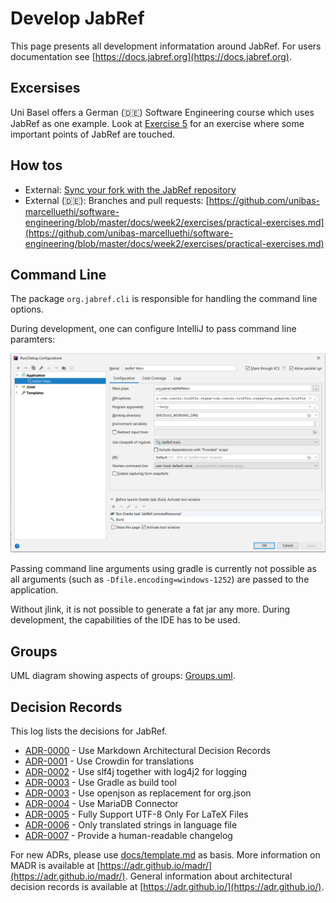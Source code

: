 # Develop JabRef

This page presents all development informatation around JabRef. For users documentation see [https://docs.jabref.org](https://docs.jabref.org).

## Excersises

Uni Basel offers a German \(🇩🇪\) Software Engineering course which uses JabRef as one example. Look at [Exercise 5](https://github.com/unibas-marcelluethi/software-engineering/blob/master/docs/week5/exercises/practical-exercises.md) for an exercise where some important points of JabRef are touched.

## How tos

* External: [Sync your fork with the JabRef repository](https://help.github.com/articles/syncing-a-fork/)
* External \(🇩🇪\): Branches and pull requests: [https://github.com/unibas-marcelluethi/software-engineering/blob/master/docs/week2/exercises/practical-exercises.md](https://github.com/unibas-marcelluethi/software-engineering/blob/master/docs/week2/exercises/practical-exercises.md)

## Command Line

The package `org.jabref.cli` is responsible for handling the command line options.

During development, one can configure IntelliJ to pass command line paramters:

![IntelliJ-run-configuration](.gitbook/assets/intellij-run-configuration-command-line%20%282%29.png)

Passing command line arguments using gradle is currently not possible as all arguments \(such as `-Dfile.encoding=windows-1252`\) are passed to the application.

Without jlink, it is not possible to generate a fat jar any more. During development, the capabilities of the IDE has to be used.

## Groups

UML diagram showing aspects of groups: [Groups.uml](https://github.com/JabRef/jabref/tree/ec47f2138b0550a4622872d455902443cd56d9cc/docs/Gropus.uml).

## Decision Records

This log lists the decisions for JabRef.

* [ADR-0000](https://github.com/JabRef/jabref/tree/ec47f2138b0550a4622872d455902443cd56d9cc/docs/0000-use-markdown-architectural-decision-records.md) - Use Markdown Architectural Decision Records
* [ADR-0001](https://github.com/JabRef/jabref/tree/ec47f2138b0550a4622872d455902443cd56d9cc/docs/0001-use-crowdin-for-translations.md) - Use Crowdin for translations
* [ADR-0002](https://github.com/JabRef/jabref/tree/ec47f2138b0550a4622872d455902443cd56d9cc/docs/0002-use-slf4j-for-logging.md) - Use slf4j together with log4j2 for logging
* [ADR-0003](https://github.com/JabRef/jabref/tree/ec47f2138b0550a4622872d455902443cd56d9cc/docs/0003-use-gradle-as-build-tool.md) - Use Gradle as build tool
* [ADR-0003](https://github.com/JabRef/jabref/tree/ec47f2138b0550a4622872d455902443cd56d9cc/docs/0003-use-openjson-as-replacement-for-org-json.md) - Use openjson as replacement for org.json
* [ADR-0004](https://github.com/JabRef/jabref/tree/ec47f2138b0550a4622872d455902443cd56d9cc/docs/0004-use-mariadb-connector.md) - Use MariaDB Connector
* [ADR-0005](https://github.com/JabRef/jabref/tree/ec47f2138b0550a4622872d455902443cd56d9cc/docs/0005-fully-support-utf8-only-for-latex-files.md) - Fully Support UTF-8 Only For LaTeX Files
* [ADR-0006](https://github.com/JabRef/jabref/tree/ec47f2138b0550a4622872d455902443cd56d9cc/docs/0006-only-translated-strings-in-language-file.md) - Only translated strings in language file
* [ADR-0007](https://github.com/JabRef/jabref/tree/ec47f2138b0550a4622872d455902443cd56d9cc/docs/0007-human-readable-changelog.md) - Provide a human-readable changelog

For new ADRs, please use [docs/template.md](https://github.com/JabRef/jabref/tree/ec47f2138b0550a4622872d455902443cd56d9cc/docs/docs/template.md) as basis. More information on MADR is available at [https://adr.github.io/madr/](https://adr.github.io/madr/). General information about architectural decision records is available at [https://adr.github.io/](https://adr.github.io/).

